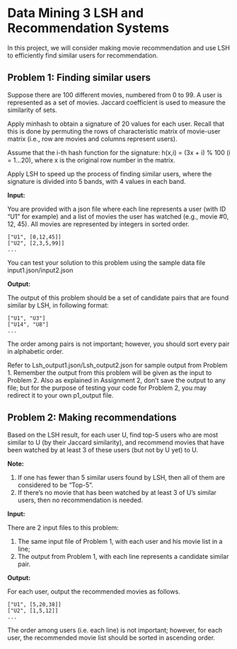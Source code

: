 Data Mining 3 LSH and Recommendation Systems
================

In this project, we will consider making movie recommendation and use LSH to efficiently find similar users for recommendation.

Problem 1: Finding similar users
--------------------------------

Suppose there are 100 different movies, numbered from 0 to 99. A user is represented as a set of movies. Jaccard coefficient is used to measure the similarity of sets.

Apply minhash to obtain a signature of 20 values for each user. Recall that this is done by permuting the rows of characteristic matrix of movie-user matrix (i.e., row are movies and columns represent users).

Assume that the i-th hash function for the signature: h(x,i) = (3x + i) % 100 (i = 1…20), where x is the original row number in the matrix.

Apply LSH to speed up the process of finding similar users, where the signature is divided into 5 bands, with 4 values in each band.

**Input:**

You are provided with a json file where each line represents a user (with ID “U1” for example) and a list of movies the user has watched (e.g., movie \#0, 12, 45). All movies are represented by integers in sorted order.

    ["U1", [0,12,45]]
    ["U2", [2,3,5,99]]
    ...

You can test your solution to this problem using the sample data file input1.json/input2.json

**Output:**

The output of this problem should be a set of candidate pairs that are found similar by LSH, in following format:

    ["U1", "U3"]
    ["U14", "U8"]
    ...

The order among pairs is not important; however, you should sort every pair in alphabetic order.

Refer to Lsh\_output1.json/Lsh\_output2.json for sample output from Problem 1. Remember the output from this problem will be given as the input to Problem 2. Also as explained in Assignment 2, don’t save the output to any file; but for the purpose of testing your code for Problem 2, you may redirect it to your own p1\_output file.

Problem 2: Making recommendations
---------------------------------

Based on the LSH result, for each user U, find top-5 users who are most similar to U (by their Jaccard similarity), and recommend movies that have been watched by at least 3 of these users (but not by U yet) to U.

**Note:**

1.  If one has fewer than 5 similar users found by LSH, then all of them are considered to be “Top-5”.
2.  If there’s no movie that has been watched by at least 3 of U’s similar users, then no recommendation is needed.

**Input:**

There are 2 input files to this problem:

1.  The same input file of Problem 1, with each user and his movie list in a line;
2.  The output from Problem 1, with each line represents a candidate similar pair.

**Output:**

For each user, output the recommended movies as follows.

    ["U1", [5,20,38]]
    ["U2", [1,5,12]]
    ...

The order among users (i.e. each line) is not important; however, for each user, the recommended movie list should be sorted in ascending order.
